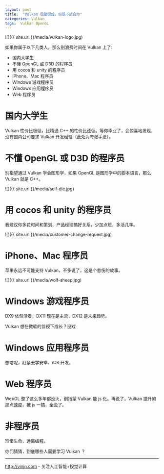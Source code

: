 ```yaml
---
layout: post
title:  "Vulkan 很酷很炫，但是不适合你"
categories: Vulkan
tags:  Vulkan OpenGL
---
```


![]({{ site.url }}/media/vulkan-logo.jpg)

如果你属于以下几类人，那么别浪费时间在 Vulkan 上了:
- 国内大学生
- 不懂 OpenGL 或 D3D 的程序员
- 用 cocos 和 unity 的程序员
- iPhone、Mac 程序员
- Windows 游戏程序员
- Windows 应用程序员
- Web 程序员




国内大学生
=
Vulkan 性价比极低，比精通 C++ 的性价比还低。等你毕业了，会惊喜地发现，没有国内公司要求 Vulkan 开发经验（此处为夸张手法）。

不懂 OpenGL 或 D3D 的程序员
=
别指望通过 Vulkan 学会图形学，如果 OpenGL 是图形学中的脚本语言，那么 Vulkan 就是 C++。

![]({{ site.url }}/media/self-die.jpg)

用 cocos 和 unity 的程序员
=
我建议你多花时间和策划、产品经理搞好关系，少加点班，多活几年。

![]({{ site.url }}/media/customer-change-request.jpg)

iPhone、Mac 程序员
=
苹果永远不可能支持 Vulkan，不多说了，这是个悲伤的故事。

![]({{ site.url }}/media/wolf-sheep.jpg)

Windows 游戏程序员
=
DX9 依然活着，DX11 现在是主流，DX12 是未来趋势。

Vulkan 想在微软的监视下成长？没戏


Windows 应用程序员
=
想啥呢，赶紧去学安卓、iOS 开发。

Web 程序员
=
WebGL 整了这么多年都没火，别指望 Vulkan 能 js 化。再说了，Vulkan 提升的那点速度，被 js 一搞，全没了。

非程序员
=
珍惜生命，远离编程。


你们猜猜，到底哪些人需要学习 Vulkan ？


----
http://vinjn.com - 关注人工智能+视觉计算